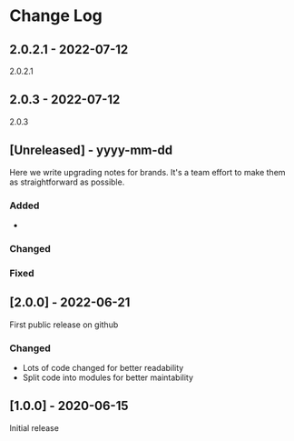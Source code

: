 # Change Log

## 2.0.2.1 - 2022-07-12

2.0.2.1

## 2.0.3 - 2022-07-12

2.0.3

## [Unreleased] - yyyy-mm-dd

Here we write upgrading notes for brands. It's a team effort to make them as
straightforward as possible.

### Added

- 

### Changed

### Fixed

## [2.0.0] - 2022-06-21

First public release on github

### Changed

- Lots of code changed for better readability
- Split code into modules for better maintability

## [1.0.0] - 2020-06-15

Initial release
